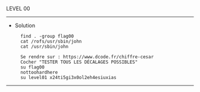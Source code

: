 LEVEL 00

------------------------------------------------------------------------------------------------------------------------

* Solution

        find . -group flag00
        cat /rofs/usr/sbin/john
        cat /usr/sbin/john

        Se rendre sur : https://www.dcode.fr/chiffre-cesar
        Cocher "TESTER TOUS LES DÉCALAGES POSSIBLES"
        su flag00
        nottoohardhere
        su level01 x24ti5gi3x0ol2eh4esiuxias

------------------------------------------------------------------------------------------------------------------------
